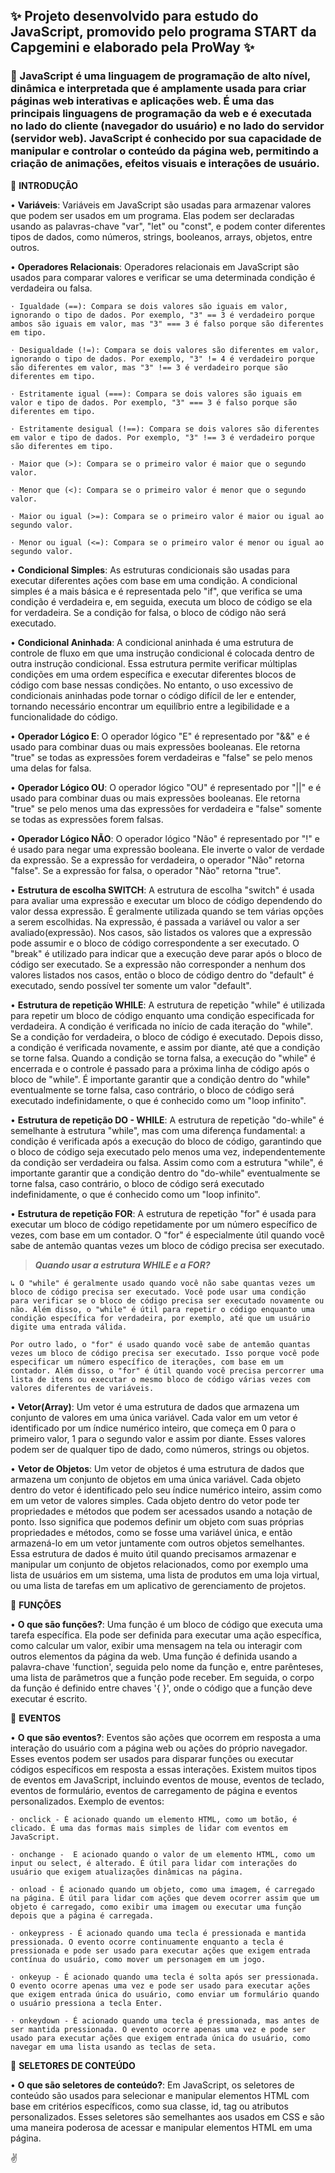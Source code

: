 ## ✨ Projeto desenvolvido para estudo do JavaScript, promovido pelo programa START da Capgemini e elaborado pela ProWay ✨

### 📝  JavaScript é uma linguagem de programação de alto nível, dinâmica e interpretada que é amplamente usada para criar páginas web interativas e aplicações web. É uma das principais linguagens de programação da web e é executada no lado do cliente (navegador do usuário) e no lado do servidor (servidor web). JavaScript é conhecido por sua capacidade de manipular e controlar o conteúdo da página web, permitindo a criação de animações, efeitos visuais e interações de usuário.

📌 **INTRODUÇÃO**

• **Variáveis**: Variáveis em JavaScript são usadas para armazenar valores que podem ser usados ​​em um programa. Elas podem ser declaradas usando as palavras-chave "var", "let" ou "const", e podem conter diferentes tipos de dados, como números, strings, booleanos, arrays, objetos, entre outros.

• **Operadores Relacionais**: Operadores relacionais em JavaScript são usados para comparar valores e verificar se uma determinada condição é verdadeira ou falsa.

    · Igualdade (==): Compara se dois valores são iguais em valor, ignorando o tipo de dados. Por exemplo, "3" == 3 é verdadeiro porque ambos são iguais em valor, mas "3" === 3 é falso porque são diferentes em tipo.

    · Desigualdade (!=): Compara se dois valores são diferentes em valor, ignorando o tipo de dados. Por exemplo, "3" != 4 é verdadeiro porque são diferentes em valor, mas "3" !== 3 é verdadeiro porque são diferentes em tipo.

    · Estritamente igual (===): Compara se dois valores são iguais em valor e tipo de dados. Por exemplo, "3" === 3 é falso porque são diferentes em tipo.

    · Estritamente desigual (!==): Compara se dois valores são diferentes em valor e tipo de dados. Por exemplo, "3" !== 3 é verdadeiro porque são diferentes em tipo.

    · Maior que (>): Compara se o primeiro valor é maior que o segundo valor.

    · Menor que (<): Compara se o primeiro valor é menor que o segundo valor.

    · Maior ou igual (>=): Compara se o primeiro valor é maior ou igual ao segundo valor.

    · Menor ou igual (<=): Compara se o primeiro valor é menor ou igual ao segundo valor.

• **Condicional Simples**: As estruturas condicionais são usadas para executar diferentes ações com base em uma condição. A condicional simples é a mais básica e é representada pelo "if", que verifica se uma condição é verdadeira e, em seguida, executa um bloco de código se ela for verdadeira. Se a condição for falsa, o bloco de código não será executado.

• **Condicional Aninhada**: A condicional aninhada é uma estrutura de controle de fluxo em que uma instrução condicional é colocada dentro de outra instrução condicional. Essa estrutura permite verificar múltiplas condições em uma ordem específica e executar diferentes blocos de código com base nessas condições. No entanto, o uso excessivo de condicionais aninhadas pode tornar o código difícil de ler e entender, tornando necessário encontrar um equilíbrio entre a legibilidade e a funcionalidade do código.

• **Operador Lógico E**: O operador lógico "E" é representado por "&&" e é usado para combinar duas ou mais expressões booleanas. Ele retorna "true" se todas as expressões forem verdadeiras e "false" se pelo menos uma delas for falsa.

• **Operador Lógico OU**: O operador lógico "OU" é representado por "||" e é usado para combinar duas ou mais expressões booleanas. Ele retorna "true" se pelo menos uma das expressões for verdadeira e "false" somente se todas as expressões forem falsas.

• **Operador Lógico NÃO**: O operador lógico "Não" é representado por "!" e é usado para negar uma expressão booleana. Ele inverte o valor de verdade da expressão. Se a expressão for verdadeira, o operador "Não" retorna "false". Se a expressão for falsa, o operador "Não" retorna "true".

• **Estrutura de escolha SWITCH**:  A estrutura de escolha "switch" é usada para avaliar uma expressão e executar um bloco de código dependendo do valor dessa expressão. É geralmente utilizada quando se tem várias opções a serem escolhidas.
Na expressão, é passada a variável ou valor a ser avaliado(expressão). Nos casos, são listados os valores que a expressão pode assumir e o bloco de código correspondente a ser executado. O "break" é utilizado para indicar que a execução deve parar após o bloco de código ser executado.
Se a expressão não corresponder a nenhum dos valores listados nos casos, então o bloco de código dentro do "default" é executado, sendo possível ter somente um valor "default".

• **Estrutura de repetição WHILE**: A estrutura de repetição "while" é utilizada para repetir um bloco de código enquanto uma condição especificada for verdadeira. A condição é verificada no início de cada iteração do "while". Se a condição for verdadeira, o bloco de código é executado. Depois disso, a condição é verificada novamente, e assim por diante, até que a condição se torne falsa. Quando a condição se torna falsa, a execução do "while" é encerrada e o controle é passado para a próxima linha de código após o bloco de "while".
É importante garantir que a condição dentro do "while" eventualmente se torne falsa, caso contrário, o bloco de código será executado indefinidamente, o que é conhecido como um "loop infinito".

• **Estrutura de repetição DO - WHILE**: A estrutura de repetição "do-while" é semelhante à estrutura "while", mas com uma diferença fundamental: a condição é verificada após a execução do bloco de código, garantindo que o bloco de código seja executado pelo menos uma vez, independentemente da condição ser verdadeira ou falsa. Assim como com a estrutura "while", é importante garantir que a condição dentro do "do-while" eventualmente se torne falsa, caso contrário, o bloco de código será executado indefinidamente, o que é conhecido como um "loop infinito".

• **Estrutura de repetição FOR**: A estrutura de repetição "for" é usada para executar um bloco de código repetidamente por um número específico de vezes, com base em um contador. O "for" é especialmente útil quando você sabe de antemão quantas vezes um bloco de código precisa ser executado.

>***Quando usar a estrutura WHILE e a FOR?***

    ↳ O "while" é geralmente usado quando você não sabe quantas vezes um bloco de código precisa ser executado. Você pode usar uma condição para verificar se o bloco de código precisa ser executado novamente ou não. Além disso, o "while" é útil para repetir o código enquanto uma condição específica for verdadeira, por exemplo, até que um usuário digite uma entrada válida.

    Por outro lado, o "for" é usado quando você sabe de antemão quantas vezes um bloco de código precisa ser executado. Isso porque você pode especificar um número específico de iterações, com base em um contador. Além disso, o "for" é útil quando você precisa percorrer uma lista de itens ou executar o mesmo bloco de código várias vezes com valores diferentes de variáveis.

• **Vetor(Array)**: Um vetor é uma estrutura de dados que armazena um conjunto de valores em uma única variável. Cada valor em um vetor é identificado por um índice numérico inteiro, que começa em 0 para o primeiro valor, 1 para o segundo valor e assim por diante. Esses valores podem ser de qualquer tipo de dado, como números, strings ou objetos.

• **Vetor de Objetos**: Um vetor de objetos é uma estrutura de dados que armazena um conjunto de objetos em uma única variável. Cada objeto dentro do vetor é identificado pelo seu índice numérico inteiro, assim como em um vetor de valores simples.
Cada objeto dentro do vetor pode ter propriedades e métodos que podem ser acessados usando a notação de ponto. Isso significa que podemos definir um objeto com suas próprias propriedades e métodos, como se fosse uma variável única, e então armazená-lo em um vetor juntamente com outros objetos semelhantes.
Essa estrutura de dados é muito útil quando precisamos armazenar e manipular um conjunto de objetos relacionados, como por exemplo uma lista de usuários em um sistema, uma lista de produtos em uma loja virtual, ou uma lista de tarefas em um aplicativo de gerenciamento de projetos.

📌 **FUNÇÕES**

• **O que são funções?**: Uma função é um bloco de código que executa uma tarefa específica. Ela pode ser definida para executar uma ação específica, como calcular um valor, exibir uma mensagem na tela ou interagir com outros elementos da página da web.
Uma função é definida usando a palavra-chave 'function', seguida pelo nome da função e, entre parênteses, uma lista de parâmetros que a função pode receber. Em seguida, o corpo da função é definido entre chaves '{ }', onde o código que a função deve executar é escrito.

📌 **EVENTOS**

• **O que são eventos?**: Eventos são ações que ocorrem em resposta a uma interação do usuário com a página web ou ações do próprio navegador. Esses eventos podem ser usados para disparar funções ou executar códigos específicos em resposta a essas interações.
Existem muitos tipos de eventos em JavaScript, incluindo eventos de mouse, eventos de teclado, eventos de formulário, eventos de carregamento de página e eventos personalizados. Exemplo de eventos:

    · onclick - É acionado quando um elemento HTML, como um botão, é clicado. É uma das formas mais simples de lidar com eventos em JavaScript.

    · onchange -  E acionado quando o valor de um elemento HTML, como um input ou select, é alterado. É útil para lidar com interações do usuário que exigem atualizações dinâmicas na página.

    · onload - É acionado quando um objeto, como uma imagem, é carregado na página. É útil para lidar com ações que devem ocorrer assim que um objeto é carregado, como exibir uma imagem ou executar uma função depois que a página é carregada.

    · onkeypress - É acionado quando uma tecla é pressionada e mantida pressionada. O evento ocorre continuamente enquanto a tecla é pressionada e pode ser usado para executar ações que exigem entrada contínua do usuário, como mover um personagem em um jogo.

    · onkeyup - É acionado quando uma tecla é solta após ser pressionada. O evento ocorre apenas uma vez e pode ser usado para executar ações que exigem entrada única do usuário, como enviar um formulário quando o usuário pressiona a tecla Enter.
    
    · onkeydown - É acionado quando uma tecla é pressionada, mas antes de ser mantida pressionada. O evento ocorre apenas uma vez e pode ser usado para executar ações que exigem entrada única do usuário, como navegar em uma lista usando as teclas de seta.

📌 **SELETORES DE CONTEÚDO**

• **O que são seletores de conteúdo?**: Em JavaScript, os seletores de conteúdo são usados para selecionar e manipular elementos HTML com base em critérios específicos, como sua classe, id, tag ou atributos personalizados. Esses seletores são semelhantes aos usados em CSS e são uma maneira poderosa de acessar e manipular elementos HTML em uma página.

✌️  
